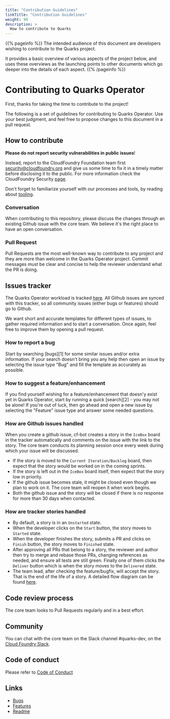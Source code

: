 ```yaml
---
title: "Contribution Guidelines"
linkTitle: "Contribution Guidelines"
weight: 90
description: >
  How to contribute to Quarks
---
```


{{% pageinfo %}}
The intended audience of this document are developers wishing to
contribute to the Quarks project.

It provides a basic overview of various aspects of the project below,
and uses these overviews as the launching points to other documents
which go deeper into the details of each aspect.
{{% /pageinfo %}}

# Contributing to Quarks Operator

First, thanks for taking the time to contribute to the project!

The following is a set of guidelines for contributing to Quarks Operator.
Use your best judgment, and feel free to propose changes to this document in a pull
request.

## How to contribute

**Please do not report security vulnerabilities in public issues**!

Instead, report to the CloudFoundry Foundation team first <security@cloudfoundry.org> and give us
some time to fix it in a timely matter before disclosing it to the public. For more
information check the CloudFoundry Security [page](https://www.cloudfoundry.org/security/).

Don't forget to familiarize yourself with our processes and tools, by reading about [tooling](../development/tooling).

### Conversation

When contributing to this repository, please discuss the changes through an existing Github issue
with the core team. We believe it's the right place to have an open conversation.

### Pull Request

Pull Requests are the most well-known way to contribute to any project and they are more than welcome
in the Quarks Operator project.
Commit messages must be clear and concise to help the reviewer understand what the PR is doing.

## Issues tracker

The Quarks Operator workload is tracked [here](https://www.pivotaltracker.com/n/projects/2192232).
All Github issues are synced with this tracker, so all community issues (either bugs or features) should go to Github.

We want short and accurate templates for different types of issues, to gather required information and to start a conversation.
Once again, feel free to improve them by opening a pull request.

### How to report a bug

Start by searching [bugs][1] for some similar issues and/or extra information. If your search
doesn't bring you any help then open an issue by selecting the issue type "Bug" and fill the
template as accurately as possible.

### How to suggest a feature/enhancement

If you find yourself wishing for a feature/enhancement that doesn'y exist yet in Quarks Operator, start
by running a quick [search][2] - you may not be alone! If you're out of luck, then go ahead and open a
new issue by selecting the "Feature" issue type and answer some needed questions.

### How are Github issues handled

When you create a github issue, cf-bot creates a story in the `IceBox` board in the tracker automatically
and comments on the issue with the link to the story.
The core team conducts its planning session once every week during which your issue will be discussed.

* If the story is moved to the `Current Iteration/Backlog` board, then expect that the story would be worked on in the coming sprints.
* If the story is left out in the `IceBox` board itself, then expect that the story low in priority.
* If the github issue becomes stale, it might be closed even though we plan to work on it. The core team will reopen it when work begins.
* Both the github issue and the story will be closed if there is no response for more than 30 days when contacted.

### How are tracker stories handled

* By default, a story is in an `Unstarted` state.
* When the developer clicks on the `Start` button, the story moves to `Started` state.
* When the developer finishes the story, submits a PR and clicks on `Finish` button, the story moves to `Finished` state.
* After approving all PRs that belong to a story, the reviewer and author then try to merge and rebase those PRs, changing references as needed, and ensure all tests are still green. Finally one of them clicks the `Deliver` button which is when the story moves to the `Delivered` state.
* The team lead, after checking the feature/bugfix, will accept the story. That is the end of the life of a story. A detailed flow diagram can be found [here](https://www.pivotaltracker.com/help/articles/story_states/).

## Code review process

The core team looks to Pull Requests regularly and in a best effort.

## Community

You can chat with the core team on the Slack channel #quarks-dev, on the [Cloud Foundry Slack](https://cloudfoundry.slack.com/archives/C1BQKKNP4).

## Code of conduct

Please refer to [Code of Conduct](https://www.cloudfoundry.org/code-of-conduct/)

## Links

- [Bugs](https://github.com/cloudfoundry-incubator/quarks-operator/issues?q=is%3Aopen+is%3Aissue+label%3Abug)
- [Features](https://github.com/cloudfoundry-incubator/quarks-operator/issues?q=is%3Aopen+is%3Aissue+label%3Aenhancement)
- [Readme](https://github.com/cloudfoundry-incubator/quarks-operator)

